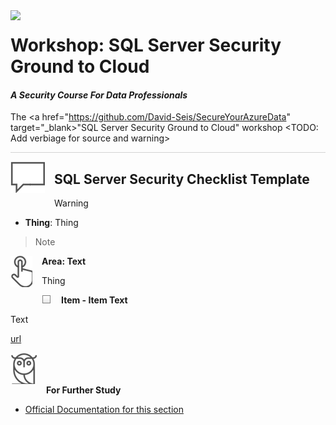 <img style="float: left; margin: 0px 15px 15px 0px;" src="https://raw.githubusercontent.com/microsoft/sqlworkshops/master/graphics/Lock-2.png">

# Workshop: SQL Server Security Ground to Cloud

#### <i>A Security Course For Data Professionals</i>

The <a href="https://github.com/David-Seis/SecureYourAzureData" target="_blank>"SQL Server Security Ground to Cloud" workshop</a> <TODO: Add verbiage for source and warning>

<p style="border-bottom: 1px solid lightgrey;"></p>

<img style="float: left; margin: 0px 15px 15px 0px;" src="../graphics/textbubble.png"> <h2>SQL Server Security Checklist Template</h2>

Warning

- **Thing**: Thing

> Note 

<p><img style="float: left; margin: 0px 15px 15px 0px;" src="../graphics/point1.png"><b>Area: Text</b></p>

Thing

<p><img style="float: left; margin: 0px 15px 15px 0px;" src="../graphics/checkbox.png"><b>Item - Item Text</b></p>

Text

<a href="url" target="_blank">url</a>



<p><img style="margin: 0px 15px 15px 0px;" src="../graphics/owl.png"><b>For Further Study</b></p>
<ul>
    <li><a href="url" target="_blank">Official Documentation for this section</a></li>
</ul>
